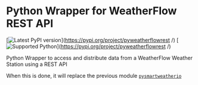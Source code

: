 # Python Wrapper for WeatherFlow REST API

[![Latest PyPI version](https://img.shields.io/pypi/v/pyweatherflowrest
)](https://pypi.org/project/pyweatherflowrest
/) [![Supported Python](https://img.shields.io/pypi/pyversions/pyweatherflowrest
)](https://pypi.org/project/pyweatherflowrest
/)

Python Wrapper to access and distribute data from a WeatherFlow Weather Station using a REST API

When this is done, it will replace the previous module [`pysmartweatherio`](https://github.com/briis/pysmartweatherio)
